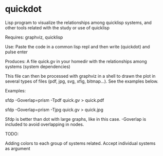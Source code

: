 # quickdot
Lisp program to visualize the relationships among quicklisp systems, and other tools related with the study or use of quicklisp

Requires: graphviz, quicklisp

Use: 
Paste the code in a common lisp repl and then write (quickdot) and pulse enter

Produces: 
A file quick.gv in your homedir with the relationships among systems (system dependencies) 

This file can then be processed with graphviz in a shell to drawn the plot in several types of files (pdf, jpg, svg, xfig, bitmap...). See the examples below.

Examples:

sfdp -Goverlap=prism -Tpdf quick.gv > quick.pdf

sfdp -Goverlap=prism -Tjpg quick.gv > quick.jpg

Sfdp is better than dot with large graphs, like in this case. -Goverlap is included to avoid overlapping in nodes.

TODO:

Adding colors to each group of systems related.
Accept individual systems as argument

